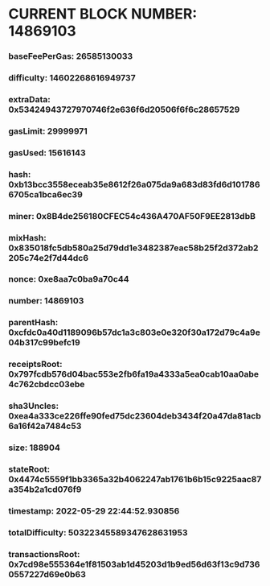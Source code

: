 # CURRENT BLOCK NUMBER: 14869103

### baseFeePerGas: 26585130033
### difficulty: 14602268616949737
### extraData: 0x53424943727970746f2e636f6d20506f6f6c28657529
### gasLimit: 29999971
### gasUsed: 15616143
### hash: 0xb13bcc3558eceab35e8612f26a075da9a683d83fd6d1017866705ca1bca6ec39
### miner: 0x8B4de256180CFEC54c436A470AF50F9EE2813dbB
### mixHash: 0x835018fc5db580a25d79dd1e3482387eac58b25f2d372ab2205c74e2f7d44dc6
### nonce: 0xe8aa7c0ba9a70c44
### number: 14869103
### parentHash: 0xcfdc0a40d1189096b57dc1a3c803e0e320f30a172d79c4a9e04b317c99befc19
### receiptsRoot: 0x797fcdb576d04bac553e2fb6fa19a4333a5ea0cab10aa0abe4c762cbdcc03ebe
### sha3Uncles: 0xea4a333ce226ffe90fed75dc23604deb3434f20a47da81acb6a16f42a7484c53
### size: 188904
### stateRoot: 0x4474c5559f1bb3365a32b4062247ab1761b6b15c9225aac87a354b2a1cd076f9
### timestamp: 2022-05-29 22:44:52.930856
### totalDifficulty: 50322345589347628631953
### transactionsRoot: 0x7cd98e555364e1f81503ab1d45203d1b9ed56d63f13c9d7360557227d69e0b63
